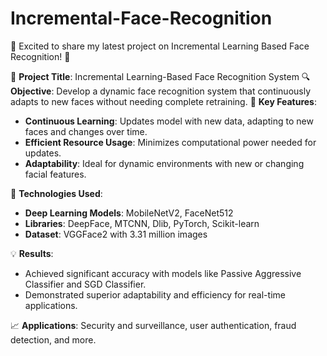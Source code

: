 # Incremental-Face-Recognition

🌟 Excited to share my latest project on Incremental Learning Based Face Recognition! 🌟

📌 **Project Title**: Incremental Learning-Based Face Recognition System
🔍 **Objective**: Develop a dynamic face recognition system that continuously adapts to new faces without needing complete retraining.
🚀 **Key Features**:
- **Continuous Learning**: Updates model with new data, adapting to new faces and changes over time.
- **Efficient Resource Usage**: Minimizes computational power needed for updates.
- **Adaptability**: Ideal for dynamic environments with new or changing facial features.

🔧 **Technologies Used**:
- **Deep Learning Models**: MobileNetV2, FaceNet512
- **Libraries**: DeepFace, MTCNN, Dlib, PyTorch, Scikit-learn
- **Dataset**: VGGFace2 with 3.31 million images

💡 **Results**:
- Achieved significant accuracy with models like Passive Aggressive Classifier and SGD Classifier.
- Demonstrated superior adaptability and efficiency for real-time applications.

📈 **Applications**: Security and surveillance, user authentication, fraud detection, and more.
